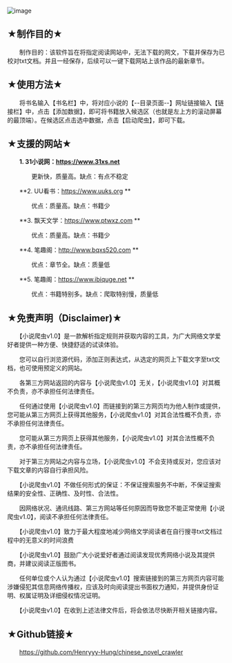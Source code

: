 ![image](https://user-images.githubusercontent.com/78750074/179151828-2546a595-d275-451f-97ee-c9ee52f562ab.png)

## **★制作目的★**

　　制作目的：该软件旨在将指定阅读网站中，无法下载的网文，下载并保存为已校对txt文档。并且一经保存，后续可以一键下载网站上该作品的最新章节。


## **★使用方法★**

　　将书名输入【书名栏】中，将对应小说的【--目录页面--】网址链接输入【链接栏】中，点击【添加数据】，即可将书籍放入候选区（也就是左上方的滚动屏幕的最顶端）。在候选区点击选中数据，点击【启动爬虫】，即可下载。


## **★支援的网站★**

　　**1. 31小说网：https://www.31xs.net**
  
　　　　更新快，质量高。缺点：有点不稳定

　　**2. UU看书：https://www.uuks.org **
  
　　　　优点：质量高。缺点：书籍少

　　**3. 飘天文学：https://www.ptwxz.com **
  
　　　　优点：质量高。缺点：书籍少

　　**4. 笔趣阁：http://www.bqxs520.com **
  
　　　　优点：章节全。缺点：质量低

　　**5. 笔趣阁：https://www.ibiquge.net **
  
　　　　优点：书籍特别多。缺点：爬取特别慢，质量低


## **★免责声明（Disclaimer)★**

　　【小说爬虫v1.0】是一款解析指定规则并获取内容的工具，为广大网络文学爱好者提供一种方便、快捷舒适的试读体验。

　　您可以自行浏览源代码，添加正则表达式，从选定的网页上下载文字至txt文档，也可使用预定义的网站。

　　各第三方网站返回的内容与【小说爬虫v1.0】无关，【小说爬虫v1.0】对其概不负责，亦不承担任何法律责任。

　　任何通过使用【小说爬虫v1.0】而链接到的第三方网页均为他人制作或提供，您可能从第三方网页上获得其他服务，【小说爬虫v1.0】对其合法性概不负责，亦不承担任何法律责任。

　　您可能从第三方网页上获得其他服务，【小说爬虫v1.0】对其合法性概不负责，亦不承担任何法律责任。

　　对于第三方网站之内容与立场，【小说爬虫v1.0】不会支持或反对，您应该对下载文章的内容自行承担风险。

　　【小说爬虫v1.0】不做任何形式的保证：不保证搜索服务不中断，不保证搜索结果的安全性、正确性、及时性、合法性。

　　因网络状况、通讯线路、第三方网站等任何原因而导致您不能正常使用【小说爬虫v1.0】，阅读不承担任何法律责任。

　　【小说爬虫v1.0】致力于最大程度地减少网络文学阅读者在自行搜寻txt文档过程中的无意义的时间浪费

　　【小说爬虫v1.0】鼓励广大小说爱好者通过阅读发现优秀网络小说及其提供商，并建议阅读正版图书。

　　任何单位或个人认为通过【小说爬虫v1.0】搜索链接到的第三方网页内容可能涉嫌侵犯其信息网络传播权，应该及时向阅读提出书面权力通知，并提供身份证明、权属证明及详细侵权情况证明。

　　【小说爬虫v1.0】在收到上述法律文件后，将会依法尽快断开相关链接内容。


## **★Github链接★**

　　https://github.com/Henryyy-Hung/chinese_novel_crawler
